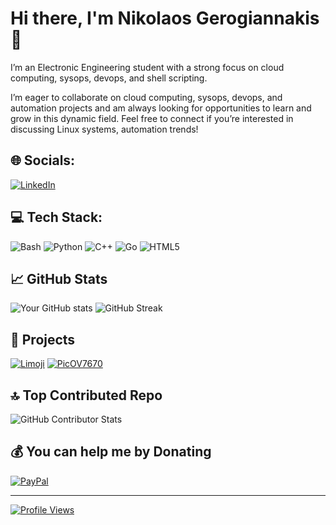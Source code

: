 # Hi there, I'm Nikolaos Gerogiannakis 👋

I’m an Electronic Engineering student with a strong focus on cloud computing, sysops, devops, and shell scripting.

I’m eager to collaborate on cloud computing, sysops, devops, and automation projects and am always looking for opportunities to learn and grow in this dynamic field. Feel free to connect if you’re interested in discussing Linux systems, automation trends!

## 🌐 Socials:
[![LinkedIn](https://img.shields.io/badge/LinkedIn-0077B5?style=for-the-badge&logo=linkedin&logoColor=white)](https://linkedin.com/in/nikolaos-gerogiannakis)
## 💻 Tech Stack:

![Bash](https://img.shields.io/badge/bash-121011.svg?style=flat&logo=gnu-bash&logoColor=white)
![Python](https://img.shields.io/badge/python-3670A0?style=flat&logo=python&logoColor=ffdd54)
![C++](https://img.shields.io/badge/c++-00599C.svg?style=flat&logo=c%2B%2B&logoColor=white)
![Go](https://img.shields.io/badge/go-00ADD8.svg?style=flat&logo=go&logoColor=white)
![HTML5](https://img.shields.io/badge/html5-E34F26.svg?style=flat&logo=html5&logoColor=white)

## 📈 GitHub Stats
![Your GitHub stats](https://github-readme-stats.vercel.app/api?username=GEROGIANNIS&theme=dark&show_icons=true&include_all_commits=true&rank_icon=github)
![GitHub Streak](https://github-readme-streak-stats.herokuapp.com/?user=GEROGIANNIS&theme=dark&hide_border=false)

## 💼 Projects
[![Limoji](https://github-readme-stats.vercel.app/api/pin/?username=GEROGIANNIS&theme=dark&repo=Limoji)](https://github.com/GEROGIANNIS/Limoji)
[![PicOV7670](https://github-readme-stats.vercel.app/api/pin/?username=GEROGIANNIS&theme=dark&repo=PicOV7670)](https://github.com/GEROGIANNIS/PicOV7670)

## 🔝 Top Contributed Repo
![GitHub Contributor Stats](https://github-contributor-stats.vercel.app/api?username=GEROGIANNIS&limit=5&theme=dark&combine_all_yearly_contributions=true)

## 💰 You can help me by Donating
[![PayPal](https://img.shields.io/badge/PayPal-00457C?style=for-the-badge&logo=paypal&logoColor=white)](https://paypal.me/nikosgerogiannakes)

---
[![Profile Views](https://visitcount.itsvg.in/api?id=Gerogiannis&icon=0&color=0)](https://visitcount.itsvg.in)

